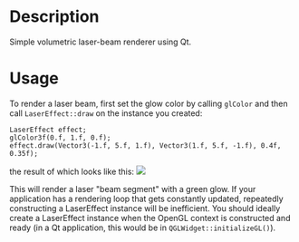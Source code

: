 Description
===========

Simple volumetric laser-beam renderer using Qt.

Usage
=====

To render a laser beam, first set the glow color by calling `glColor` and then call `LaserEffect::draw` on the instance you created:

    LaserEffect effect;
    glColor3f(0.f, 1.f, 0.f);
    effect.draw(Vector3(-1.f, 5.f, 1.f), Vector3(1.f, 5.f, -1.f), 0.4f, 0.35f);

the result of which looks like this:
![](https://github.com/armanuguray/lasereffect/blob/master/img/img.png?raw=true)

This will render a laser "beam segment" with a green glow. If your application has a rendering loop that gets constantly updated, repeatedly constructing a LaserEffect instance
will be inefficient. You should ideally create a LaserEffect instance when the OpenGL context is constructed and ready (in a Qt application, this would be in `QGLWidget::initializeGL()`).
